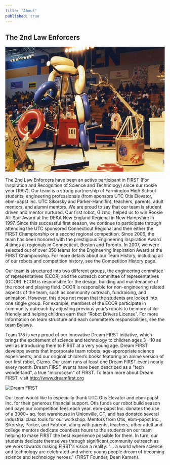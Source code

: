 ```yaml
---
title: "About"
published: true
---
```


## The 2nd Law Enforcers

<img src="/assets/img/gizmo-playing.jpg" alt="Gizmo" style="width:610px;height:393px">

The 2nd Law Enforcers have been an active participant in FIRST (For Inspiration and Recognition of Science and Technology) since our rookie year (1997). Our team is a strong partnership of Farmington High School students, engineering professionals (from sponsors UTC Otis Elevator, ebm-papst Inc. UTC Sikorsky and Parker-Hannifin), teachers, parents, adult mentors, and alumni mentors. We are proud to say that our team is student driven and mentor nurtured. Our first robot, Gizmo, helped us to win Rookie All-Star Award at the DEKA New England Regional in New Hampshire in 1997. Since this successful first season, we continue to participate through attending the UTC sponsored Connecticut Regional and then either the FIRST Championship or a second regional competition. Since 2006, the team has been honored with the prestigious Engineering Inspiration Award 4 times at regionals in Connecticut, Boston and Toronto. In 2007, we were selected out of over 350 teams for the Engineering Inspiration Award at the FIRST Championship. For more details about our Team History, including all of our robots and competition history, see the Competition History page.

Our team is structured into two different groups, the engineering committee of representatives (ECOR) and the outreach committee of representatives (OCOR). ECOR is responsible for the design, building and maintenance of the robot and playing field. OCOR is responsible for non-engineering related aspects of the team, such as community outreach, fundraising, and animation. However, this does not mean that the students are locked into one single group. For example, members of the ECOR participate in community outreach by adjusting previous year’s robots to be more child-friendly and helping children earn their “Robot Drivers License”. For more information on team structure and each committee’s responsibilities, see the team Bylaws.

Team 178 is very proud of our innovative Dream FIRST initiative, which brings the excitement of science and technology to children ages 3 - 10 as well as introducing them to FIRST at a very young age. Dream FIRST develops events that incorporate team robots, age-appropriate science experiments, and our original children’s books featuring an anime version of our first robot, Gizmo. Our team runs at least one Dream FIRST event nearly every month. Dream FIRST events have been described as a "tech wonderland", a true "microcosm" of FIRST. To learn more about Dream FIRST, visit http://www.dreamfirst.org

<img src="https://scontent-a-lga.xx.fbcdn.net/hphotos-xpf1/v/t1.0-9/1476162_646651345357737_1768827367_n.jpg?oh=632f5b8a39ee48ab1bcb0b5731d1c8e3&oe=55490BA0" alt="Dream FIRST" style="width:842px;height:629px">

Our team would like to especially thank UTC Otis Elevator and ebm-papst Inc. for their generous financial support. Otis funds our robot build season and pays our competition fees each year. ebm-papst Inc. donates the use of a 3000+ sq. foot warehouse in Unionville, CT, and has donated several industrial class tools for our workshop. Mentors from Otis, ebm-papst Inc., Sikorsky, Parker, and Fabtron, along with parents, teachers, other adult and college mentors dedicate countless hours to the students on our team helping to make FIRST the best experience possible for them. In turn, our students dedicate themselves through significant community outreach as we work towards making FIRST's vision a reality: "... a world where science and technology are celebrated and where young people dream of becoming science and technology heroes." (FIRST Founder, Dean Kamen).
